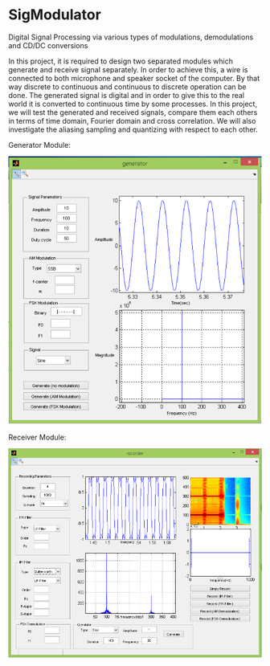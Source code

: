 # SigModulator
Digital Signal Processing via various types of modulations, demodulations and CD/DC conversions

In this project, it is required to design two separated modules which generate and receive signal separately. In order to achieve this, a wire is connected to both microphone and speaker socket of the computer. By that way discrete to continuous and continuous to discrete operation can be done. The generated signal is digital and in order to give this to the real world it is converted to continuous time by some processes. In this project, we will test the generated and received signals, compare them each others in terms of time domain, Fourier domain and cross correlation. We will also investigate the aliasing sampling and quantizing with respect to each other.

Generator Module:

![alt text](https://github.com/akarakoc/SigModulator/blob/master/IMG/generator.png)

Receiver Module:

![alt text](https://github.com/akarakoc/SigModulator/blob/master/IMG/receiver.png)
